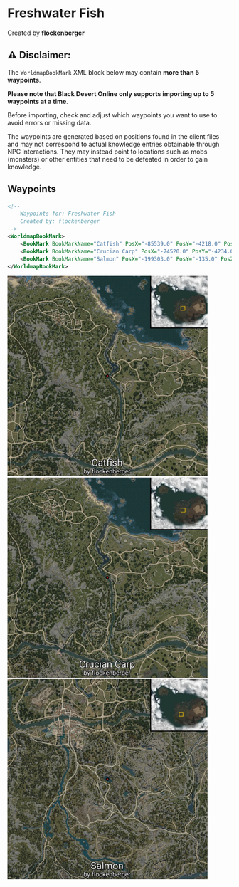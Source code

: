 # Freshwater Fish
Created by **flockenberger**

## ⚠️ Disclaimer:
The `WorldmapBookMark` XML block below may contain **more than 5 waypoints**.

**Please note that Black Desert Online only supports importing up to 5 waypoints at a time**.

Before importing, check and adjust which waypoints you want to use to avoid errors or missing data.

The waypoints are generated based on positions found in the client files and may not correspond to actual knowledge entries obtainable through NPC interactions.
They may instead point to locations such as mobs (monsters) or other entities that need to be defeated in order to gain knowledge.

## Waypoints
```xml
<!--
    Waypoints for: Freshwater Fish
    Created by: flockenberger
-->
<WorldmapBookMark>
    <BookMark BookMarkName="Catfish" PosX="-85539.0" PosY="-4218.0" PosZ="51790.0" />
    <BookMark BookMarkName="Crucian Carp" PosX="-74520.0" PosY="-4234.0" PosZ="39288.0" />
    <BookMark BookMarkName="Salmon" PosX="-199303.0" PosY="-135.0" PosZ="-125861.0" />
</WorldmapBookMark>
```

<img src="./Freshwater Fish_Catfish_Preview.webp" width="450"/> <img src="./Freshwater Fish_Crucian Carp_Preview.webp" width="450"/> <img src="./Freshwater Fish_Salmon_Preview.webp" width="450"/> 